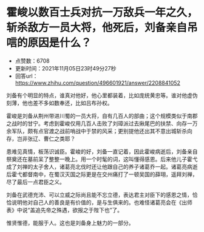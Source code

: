 # 霍峻以数百士兵对抗一万敌兵一年之久，斩杀敌方一员大将，他死后，刘备亲自吊唁的原因是什么？
- 点赞数：6708
- 更新时间：2021年11月05日23时49分27秒
- 回答url：https://www.zhihu.com/question/496601921/answer/2208841052
<body>
 <p data-pid="reJjRgz9">刘备有个明显的特点，谁真对他好，他心里都装着，比如庞统黄忠等。谁对他虚伪刻薄，他也差不多如数奉还，比如吕布孙权。</p>
 <p data-pid="4l96M8-D">霍峻是刘备从荆州带进川蜀的一员大将，自有几百人的部曲；这个规模类似于南郡之战时的甘宁。考虑到霍峻仅用几百人击败了刘璋派过去揪尾巴的扶禁、向存一万余军队，颇有点官渡之战前哨战中于禁的风采；更别提他还出其不意出城斩杀向存，岂非张辽、曹仁之类耶？</p>
 <p data-pid="MdhtXMxD">患难见真情，板荡识诚臣。霍峻的好，刘备一直记着，因此霍峻病逝后，刘备亲自祭奠还在墓前呆了整整一晚上。用一个时髦的词，这叫懂得感恩。后来他儿子霍弋成了刘禅的太子舍人，诸葛亮北伐时还让他跟自己的养子诸葛乔一起。诸葛亮病逝后霍弋都督南中，在蜀汉灭国之际更是在交州痛打了一顿吴国的薛珝，遥拜刘禅，尽了最后一点君臣之义。</p>
 <p data-pid="IsX5C-Gp">刘备在武德充沛、可以立威之际尚且能不忘立德，表达君主对臣下的感恩之情，恰恰说明他对自己人的善良是有价值的，是与生俱来的。也难怪诸葛亮会在《出师表》中说“盖追先帝之殊遇，欲报之于陛下也”了。</p>
 <p data-pid="UGWM8nlp">惟贤惟德，能服于人。这也是刘备身上魅力的一部分。</p>
</body>